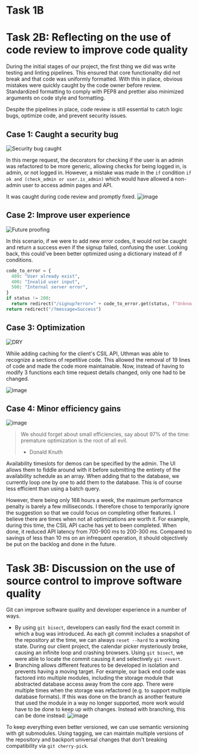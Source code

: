 # Task 1B

# Task 2B: Reflecting on the use of code review to improve code quality

During the initial stages of our project, the first thing we did was write testing and linting pipelines. This ensured that core functionality did not break and that code was uniformly formatted.
With this in place, obvious mistakes were quickly caught by the code owner before review. Standardized formatting to comply with PEP8 and prettier also minimized arguments on code style and formatting.

Despite the pipelines in place, code review is still essential to catch logic bugs, optimize code, and prevent security issues.

## Case 1: Caught a security bug
![Security bug caught](https://github.com/fidraC/team9-client-project/assets/144536228/23283328-9747-4047-a429-efe4a1352adf)

In this merge request, the decorators for checking if the user is an admin was refactored to be more generic, allowing checks for being logged in, is admin, or not logged in.
However, a mistake was made in the `if` condition `if ok and (check_admin or user.is_admin)` which would have allowed a non-admin user to access admin pages and API.

It was caught during code review and promptly fixed.
![image](https://github.com/fidraC/team9-client-project/assets/144536228/38fd1ea6-8231-41e3-8cd3-18ece31848ff)

## Case 2: Improve user experience

![Future proofing](https://github.com/fidraC/team9-client-project/assets/144536228/88cfcc84-5236-432e-aa79-3d3cc50bd4db)

In this scenario, if we were to add new error codes, it would not be caught and return a success even if the signup failed, confusing the user.
Looking back, this could've been better optimized using a dictionary instead of if conditions.
```py
code_to_error = {
  409: "User already exist",
  400: "Invalid user input",
  500: "Internal server error",
}
if status != 200:
  return redirect("/signup?error=" + code_to_error.get(status, f"Unknown error: {status}")
return redirect("/?message=Success")
```

## Case 3: Optimization

![DRY](https://github.com/fidraC/team9-client-project/assets/144536228/7cc8caea-8f2c-4256-a399-10c3cf73d68a)

While adding caching for the client's CSIL API, Uthman was able to recognize a sections of repetitive code. This allowed the removal of 19 lines of code and made the code more maintainable. Now, instead of having to modify 3 functions each time request details changed, only one had to be changed.

![image](https://github.com/fidraC/team9-client-project/assets/144536228/e4e4dd5c-0b26-47fb-8fa1-3744e28b3e55)

## Case 4: Minor efficiency gains

![image](https://github.com/fidraC/team9-client-project/assets/144536228/7aeb2978-e2a2-48a8-97cd-665fe1dce5e6)

> We should forget about small efficiencies, say about 97% of the time: premature optimization is the root of all evil.
>
> - Donald Knuth

Availability timeslots for demos can be specified by the admin. The UI allows them to fiddle around with it before submitting the entirety of the availability schedule as an array.
When adding that to the database, we currently loop one by one to add them to the database. This is of course less efficient than using a batch query.

However, there being only 168 hours a week, the maximum performance penalty is barely a few milliseconds. I therefore chose to temporarily ignore the suggestion so that we could focus on completing other features.
I believe there are times when not all optimizations are worth it. For example, during this time, the CSIL API cache has yet to been completed. When done, it reduced API latency from 700-900 ms to 200-300 ms. Compared to savings of less than 10 ms on an infrequent operation, it should objectively be put on the backlog and done in the future.

# Task 3B: Discussion on the use of source control to improve software quality

Git can improve software quality and developer experience in a number of ways.
- By using `git bisect`, developers can easily find the exact commit in which a bug was introduced. As each git commit includes a snapshot of the repository at the time, we can always `reset --hard` to a working state. During our client project, the calendar picker mysteriously broke, causing an infinite loop and crashing browsers. Using `git bisect`, we were able to locate the commit causing it and selectively `git revert`.
- Branching allows different features to be developed in isolation and prevents having a moving target. For example, our back end code was factored into multiple modules, including the storage module that abstracted database access away from the core app. There were multiple times when the storage was refactored (e.g. to support multiple database formats). If this was done on the branch as another feature that used the module in a way no longer supported, more work would have to be done to keep up with changes. Instead with branching, this can be done instead: ![image](https://github.com/fidraC/team9-client-project/assets/144536228/8eb5d8fd-26da-4ae9-ba2d-804bcb176df2)

To keep everything even better versioned, we can use semantic versioning with git submodules. Using tagging, we can maintain multiple versions of the repository and backport universal changes that don't breaking compatibility via `git cherry-pick`.
